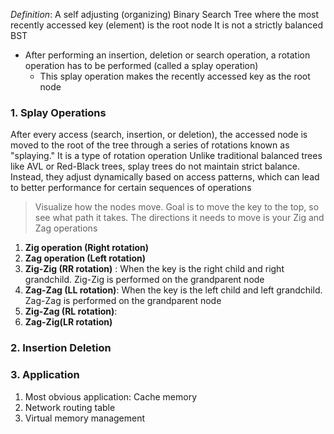 *Definition*:
	A self adjusting (organizing) Binary Search Tree where the most recently accessed key (element) is the root node
	It is not a strictly balanced BST

- After performing an insertion, deletion or search operation, a rotation operation has to be performed (called a splay operation)
	- This splay operation makes the recently accessed key as the root node

### 1. Splay Operations
After every access (search, insertion, or deletion), the accessed node is moved to the root of the tree through a series of rotations known as "splaying."  It is a type of rotation operation
Unlike traditional balanced trees like AVL or Red-Black trees, splay trees do not maintain strict balance. Instead, they adjust dynamically based on access patterns, which can lead to better performance for certain sequences of operations

> Visualize how the nodes move. Goal is to move the key to the top, so see what path it takes. The directions it needs to move is your Zig and Zag operations
1. **Zig operation (Right rotation)**
2. **Zag operation (Left rotation)**
3. **Zig-Zig (RR rotation)** : When the key is the right child and right grandchild. Zig-Zig is performed on the grandparent node
4. **Zag-Zag (LL rotation)**: When the key is the left child and left grandchild. Zag-Zag is performed on the grandparent node
5. **Zig-Zag (RL rotation)**:
6. **Zag-Zig(LR rotation)**

### 2. Insertion Deletion


### 3. Application
1. Most obvious application: Cache memory
2. Network routing table
3. Virtual memory management